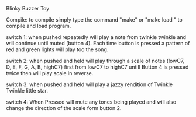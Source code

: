 Blinky Buzzer Toy

Compile:
to compile simply type the command "make" or "make load " to compile
and load program.


switch 1:
when pushed repeatedly will play a note from twinkle twinkle and will continue
until muted (button 4). Each time button is pressed a pattern of red and green
lights will play too the song. 


switch 2:
when pushed and held will play through a scale of notes (lowC7, D,
E, F, G, A, B, highC7) first from lowC7 to highC7 untill Button 4 is pressed
twice then will play scale in reverse.

switch 3:
when pushed and held will play a jazzy rendition of Twinkle Twinkle little star.

switch 4:
When Pressed will mute any tones being played and will also change the
direction of the scale form button 2.
